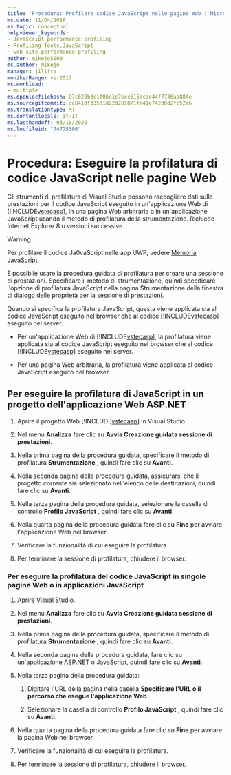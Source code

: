 ```yaml
---
title: 'Procedura: Profilare codice JavaScript nelle pagine Web | Microsoft Docs'
ms.date: 11/04/2016
ms.topic: conceptual
helpviewer_keywords:
- JavaScript performance profiling
- Profiling Tools,JavaScript
- web site performance profiling
author: mikejo5000
ms.author: mikejo
manager: jillfra
monikerRange: vs-2017
ms.workload:
- multiple
ms.openlocfilehash: 07c628b3c1f0be1c7ecc615dcae44f7736aa884e
ms.sourcegitcommit: cc841df335d1d22d281871fe41e74238d2fc52a6
ms.translationtype: MT
ms.contentlocale: it-IT
ms.lasthandoff: 03/18/2020
ms.locfileid: "74775306"
---
```

# <a name="how-to-profile-javascript-code-in-web-pages"></a>Procedura: Eseguire la profilatura di codice JavaScript nelle pagine Web

Gli strumenti di profilatura di Visual Studio possono raccogliere dati sulle prestazioni per il codice JavaScript eseguito in un'applicazione Web di [!INCLUDE[vstecasp](../code-quality/includes/vstecasp_md.md)], in una pagina Web arbitraria o in un'applicazione JavaScript usando il metodo di profilatura della strumentazione. Richiede Internet Explorer 8 o versioni successive.

> [!WARNING]
> Per profilare il codice Ja0vaScript nelle app UWP, vedere [Memoria JavaScript](../profiling/javascript-memory.md)

È possibile usare la procedura guidata di profilatura per creare una sessione di prestazioni. Specificare il metodo di strumentazione, quindi specificare l'opzione di profilatura JavaScript nella pagina Strumentazione della finestra di dialogo delle proprietà per la sessione di prestazioni.

Quando si specifica la profilatura JavaScript, questa viene applicata sia al codice JavaScript eseguito nel browser che al codice [!INCLUDE[vstecasp](../code-quality/includes/vstecasp_md.md)] eseguito nel server.

- Per un'applicazione Web di [!INCLUDE[vstecasp](../code-quality/includes/vstecasp_md.md)], la profilatura viene applicata sia al codice JavaScript eseguito nel browser che al codice [!INCLUDE[vstecasp](../code-quality/includes/vstecasp_md.md)] eseguito nel server.

- Per una pagina Web arbitraria, la profilatura viene applicata al codice JavaScript eseguito nel browser.

## <a name="to-profile-javascript-in-an-aspnet-web-application-project"></a>Per eseguire la profilatura di JavaScript in un progetto dell'applicazione Web ASP.NET

1. Aprire il progetto Web [!INCLUDE[vstecasp](../code-quality/includes/vstecasp_md.md)] in Visual Studio.

2. Nel menu **Analizza** fare clic su **Avvia Creazione guidata sessione di prestazioni**.

3. Nella prima pagina della procedura guidata, specificare il metodo di profilatura **Strumentazione** , quindi fare clic su **Avanti**.

4. Nella seconda pagina della procedura guidata, assicurarsi che il progetto corrente sia selezionato nell'elenco delle destinazioni, quindi fare clic su **Avanti**.

5. Nella terza pagina della procedura guidata, selezionare la casella di controllo **Profilo JavaScript** , quindi fare clic su **Avanti**.

6. Nella quarta pagina della procedura guidata fare clic su **Fine** per avviare l'applicazione Web nel browser.

7. Verificare la funzionalità di cui eseguire la profilatura.

8. Per terminare la sessione di profilatura, chiudere il browser.

### <a name="to-profile-javascript-in-individual-web-pages-or-a-javascript-applications"></a>Per eseguire la profilatura del codice JavaScript in singole pagine Web o in applicazioni JavaScript

1. Aprire Visual Studio.

2. Nel menu **Analizza** fare clic su **Avvia Creazione guidata sessione di prestazioni**.

3. Nella prima pagina della procedura guidata, specificare il metodo di profilatura **Strumentazione** , quindi fare clic su **Avanti**.

4. Nella seconda pagina della procedura guidata, fare clic su un'applicazione ASP.NET o JavaScript, quindi fare clic su **Avanti**.

5. Nella terza pagina della procedura guidata:

    1. Digitare l'URL della pagina nella casella **Specificare l'URL o il percorso che esegue l'applicazione Web** .

    2. Selezionare la casella di controllo **Profilo JavaScript** , quindi fare clic su **Avanti**.

6. Nella quarta pagina della procedura guidata fare clic su **Fine** per avviare la pagina Web nel browser.

7. Verificare la funzionalità di cui eseguire la profilatura.

8. Per terminare la sessione di profilatura, chiudere il browser.
